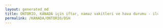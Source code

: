 ```yaml
---
layout: generated_md
title: ONTORIO, KANADA için iftar, namaz vakitleri ve hava durumu - ilçe/eyalet seç
permalink: /KANADA/ONTORIO/OSH
---
```


<script type="text/javascript">
  var country = KANADA;
  var city = ONTORIO;
  var state = OSH;
  var lat = 72;
  var lon = 21;
</script>
